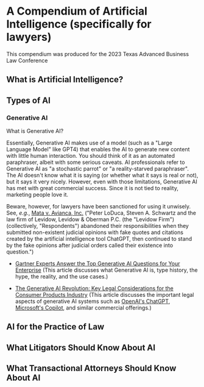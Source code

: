 # A Compendium of Artificial Intelligence (specifically for lawyers)
This compendium was produced for the 2023 Texas Advanced Business Law Conference 
## What is Artificial Intelligence?
## Types of AI
### Generative AI 
What is Generative AI?

Essentially, Generative AI makes use of a model (such as a "Large Language Model" like GPT4) that enables the AI to generate new content with little human interaction.  You should think of it as an automated paraphraser, albeit with some serious caveats.  AI professionals refer to Generative AI as "a stochastic parrot" or "a reality-starved paraphraser".  The AI doesn't know what it is saying (or whether what it says is real or not), but it says it very nicely.  However, even with those limitations, Generative AI has met with great commercial success.  Since it is not tied to reality, marketing people love it.  

Beware, however, for lawyers have been sanctioned for using it unwisely.  See, *e.g.*, [Mata v. Avianca, Inc.](https://storage.courtlistener.com/recap/gov.uscourts.nysd.575368/gov.uscourts.nysd.575368.54.0_3.pdf) ("Peter LoDuca, Steven A. Schwartz and the law firm of Levidow, Levidow & Oberman P.C. (the "Levidow Firm") (collectively, "Respondents") abandoned their responsibilities when they submitted non-existent judicial opinions with fake quotes and citations created by the artificial intelligence tool ChatGPT, then continued to stand by the fake opinions after judicial orders called their existence into question.")

- [Gartner Experts Answer the Top Generative AI Questions for Your Enterprise](https://www.gartner.com/en/topics/generative-ai) (This article discusses what Generative AI is, type history, the hype, the reality, and the use cases.)

- [The Generative AI Revolution: Key Legal Considerations for the Consumer Products Industry](https://www.natlawreview.com/article/generative-ai-revolution-key-legal-considerations-consumer-products-industry) (This article discusses the important legal aspects of generative AI systems such as [OpenAI's ChatGPT](https://openai.com/blog/chatgpt), [Microsoft's Copilot](https://adoption.microsoft.com/en-us/copilot/), and similar commercial offerings.)

## AI for the Practice of Law
## What Litigators Should Know About AI
## What Transactional Attorneys Should Know About AI
